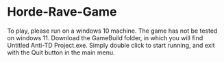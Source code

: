 # Horde-Rave-Game

To play, please run on a windows 10 machine. The game has not be tested on windows 11.
Download the GameBuild folder, in which you will find Untitled Anti-TD Project.exe.
Simply double click to start running, and exit with the Quit button in the main menu.
